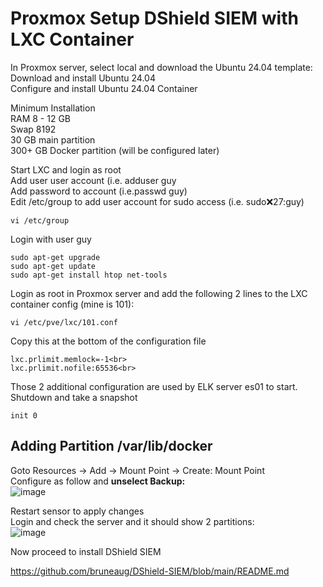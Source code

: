 # Proxmox Setup DShield SIEM with LXC Container

In Proxmox server, select local and download the Ubuntu 24.04 template:<br>
Download and install Ubuntu 24.04<br>
Configure and install Ubuntu 24.04 Container<br>

Minimum Installation <br>
RAM 8 - 12 GB<br>
Swap 8192<br>
30 GB main partition<br>
300+ GB Docker partition (will be configured later)<br>

Start LXC and login as root<br>
Add user user account (i.e. adduser guy<br>
Add password to account (i.e.passwd guy)<br>
Edit /etc/group to add user account for sudo access (i.e. sudo:x:27:guy)<br>
````
vi /etc/group
````
Login with user guy<br>
````
sudo apt-get upgrade
sudo apt-get update
sudo apt-get install htop net-tools 
````

Login as root in Proxmox server and add the following 2 lines to the LXC container config (mine is 101):<br>
````
vi /etc/pve/lxc/101.conf
````
Copy this at the bottom of the configuration file<br>
````
lxc.prlimit.memlock=-1<br>
lxc.prlimit.nofile:65536<br>
````
Those 2 additional configuration are used by ELK server es01 to start.<br>
Shutdown and take a snapshot<br>
````
init 0
````

## Adding Partition /var/lib/docker
Goto Resources -> Add -> Mount Point -> Create: Mount Point<br>
Configure as follow and **unselect Backup:**<br>
![image](https://github.com/user-attachments/assets/9790d733-52b4-4992-bf9b-53493098c2b1)

Restart sensor to apply changes <br>
Login and check the server and it should show 2 partitions:<br>
![image](https://github.com/user-attachments/assets/02caaab6-6d08-495c-a992-577e21875e0e)

Now proceed to install DShield SIEM<br>

https://github.com/bruneaug/DShield-SIEM/blob/main/README.md
